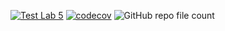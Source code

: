 [![Test Lab 5](https://github.com/BobasB/2022_kn320_oop/actions/workflows/my_lab_5.yml/badge.svg)](https://github.com/BobasB/2022_kn320_oop/actions/workflows/my_lab_5.yml)
[![codecov](https://codecov.io/gh/BobasB/2022_kn320_oop/branch/main/graph/badge.svg?token=WH541GA9L6)](https://codecov.io/gh/BobasB/2022_kn320_oop)
![GitHub repo file count](https://img.shields.io/github/directory-file-count/BobasB/2022_kn320_oop?color=red)